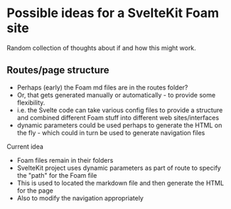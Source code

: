 # Possible ideas for a SvelteKit Foam site

Random collection of thoughts about if and how this might work.

## Routes/page structure

- Perhaps (early) the Foam md files are in the routes folder?
- Or, that gets generated manually or automatically - to provide some flexibility.
- i.e. the Svelte code can take various config files to provide a structure and combined different Foam stuff into different web sites/interfaces
- dynamic parameters could be used perhaps to generate the HTML on the fly - which could in turn be used to generate navigation files

Current idea
- Foam files remain in their folders
- SvelteKit project uses dynamic parameters as part of route to specify the "path" for the Foam file
- This is used to located the markdown file and then generate the HTML for the page
- Also to modify the navigation appropriately

